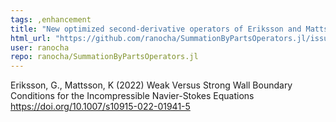 ```yaml
---
tags: ,enhancement
title: "New optimized second-derivative operators of Eriksson and Mattsson (2022)"
html_url: "https://github.com/ranocha/SummationByPartsOperators.jl/issues/173"
user: ranocha
repo: ranocha/SummationByPartsOperators.jl
---
```


Eriksson, G., Mattsson, K (2022) Weak Versus Strong Wall Boundary Conditions for the Incompressible Navier-Stokes Equations
https://doi.org/10.1007/s10915-022-01941-5